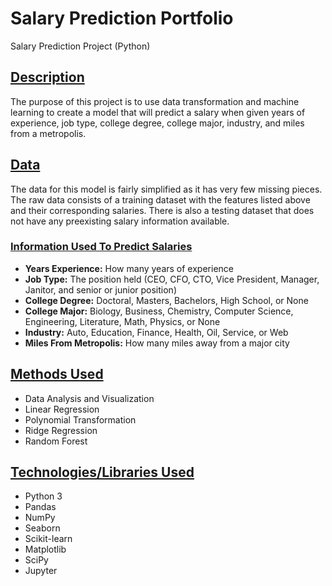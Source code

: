 # Salary Prediction Portfolio
Salary Prediction Project (Python)

## <u>Description</u>
The purpose of this project is to use data transformation and machine learning to create a model that will predict a salary when given years of experience, job type, college degree, college major, industry, and miles from a metropolis. 

## <u>Data</u>
The data for this model is fairly simplified as it has very few missing pieces. The raw data consists of a training dataset with the features listed above and their corresponding salaries. There is also a testing dataset that does not have any preexisting salary information available.

### <u>Information Used To Predict Salaries</u>
<ul>
  <li><b>Years Experience:</b> How many years of experience</li>
  <li><b>Job Type:</b> The position held (CEO, CFO, CTO, Vice President, Manager, Janitor, and senior or junior position)</li>
  <li><b>College Degree:</b> Doctoral, Masters, Bachelors, High School, or None</li>
  <li><b>College Major:</b> Biology, Business, Chemistry, Computer Science, Engineering, Literature, Math, Physics, or None</li>
  <li><b>Industry:</b> Auto, Education, Finance, Health, Oil, Service, or Web</li>
  <li><b>Miles From Metropolis:</b> How many miles away from a major city</li>
  </ul>
  
## <u>Methods Used</u>

<ul>
  <li>Data Analysis and Visualization</li>
  <li>Linear Regression</li>
  <li>Polynomial Transformation</li>
  <li>Ridge Regression</li>
  <li>Random Forest</li>
  </ul>

## <u>Technologies/Libraries Used</u>
<ul>
  <li>Python 3</li>
  <li>Pandas</li>
  <li>NumPy</li>
  <li>Seaborn</li>
  <li>Scikit-learn</li>
  <li>Matplotlib</li>
  <li>SciPy</li>
  <li>Jupyter</li>
  </ul>
 
